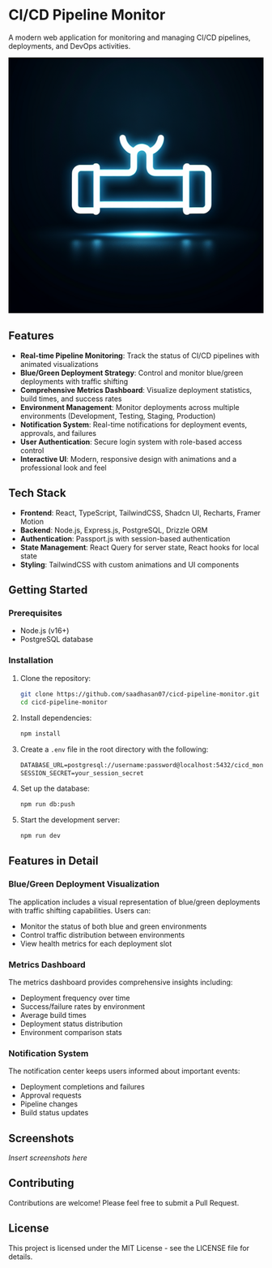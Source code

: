 # CI/CD Pipeline Monitor

A modern web application for monitoring and managing CI/CD pipelines, deployments, and DevOps activities.

![CI/CD Pipeline Monitor](generated-icon.png)

## Features

- **Real-time Pipeline Monitoring**: Track the status of CI/CD pipelines with animated visualizations
- **Blue/Green Deployment Strategy**: Control and monitor blue/green deployments with traffic shifting
- **Comprehensive Metrics Dashboard**: Visualize deployment statistics, build times, and success rates
- **Environment Management**: Monitor deployments across multiple environments (Development, Testing, Staging, Production)
- **Notification System**: Real-time notifications for deployment events, approvals, and failures
- **User Authentication**: Secure login system with role-based access control
- **Interactive UI**: Modern, responsive design with animations and a professional look and feel

## Tech Stack

- **Frontend**: React, TypeScript, TailwindCSS, Shadcn UI, Recharts, Framer Motion
- **Backend**: Node.js, Express.js, PostgreSQL, Drizzle ORM
- **Authentication**: Passport.js with session-based authentication
- **State Management**: React Query for server state, React hooks for local state
- **Styling**: TailwindCSS with custom animations and UI components

## Getting Started

### Prerequisites

- Node.js (v16+)
- PostgreSQL database

### Installation

1. Clone the repository:
   ```bash
   git clone https://github.com/saadhasan07/cicd-pipeline-monitor.git
   cd cicd-pipeline-monitor
   ```

2. Install dependencies:
   ```bash
   npm install
   ```

3. Create a `.env` file in the root directory with the following:
   ```
   DATABASE_URL=postgresql://username:password@localhost:5432/cicd_monitor
   SESSION_SECRET=your_session_secret
   ```

4. Set up the database:
   ```bash
   npm run db:push
   ```

5. Start the development server:
   ```bash
   npm run dev
   ```

## Features in Detail

### Blue/Green Deployment Visualization

The application includes a visual representation of blue/green deployments with traffic shifting capabilities. Users can:
- Monitor the status of both blue and green environments
- Control traffic distribution between environments
- View health metrics for each deployment slot

### Metrics Dashboard

The metrics dashboard provides comprehensive insights including:
- Deployment frequency over time
- Success/failure rates by environment
- Average build times
- Deployment status distribution
- Environment comparison stats

### Notification System

The notification center keeps users informed about important events:
- Deployment completions and failures
- Approval requests
- Pipeline changes
- Build status updates

## Screenshots

*Insert screenshots here*

## Contributing

Contributions are welcome! Please feel free to submit a Pull Request.

## License

This project is licensed under the MIT License - see the LICENSE file for details.
